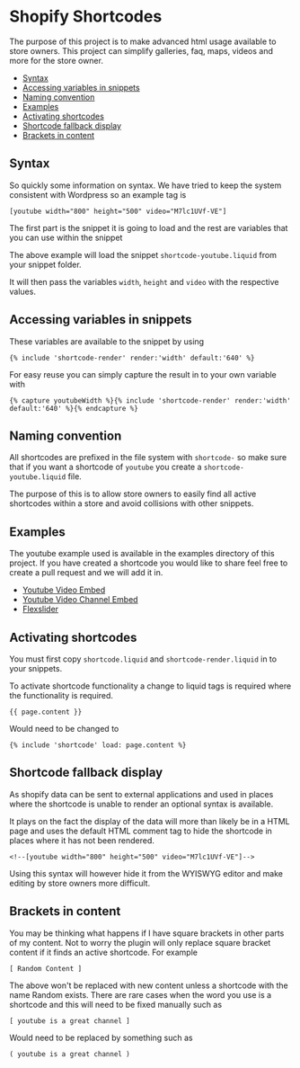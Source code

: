 Shopify Shortcodes
==================

The purpose of this project is to make advanced html usage available to store owners. This project can simplify galleries, faq, maps, videos and more for the store owner.

 - [Syntax](#syntax)
 - [Accessing variables in snippets](#accessing-variables-in-snippets)
 - [Naming convention](#naming-convention)
 - [Examples](#examples)
 - [Activating shortcodes](#activating-shortcodes)
 - [Shortcode fallback display](#shortcode-fallback-display)
 - [Brackets in content](#brackets-in-content)

## Syntax

So quickly some information on syntax. We have tried to keep the system consistent with Wordpress so an example tag is

    [youtube width="800" height="500" video="M7lc1UVf-VE"]
    
The first part is the snippet it is going to load and the rest are variables that you can use within the snippet

The above example will load the snippet `shortcode-youtube.liquid` from your snippet folder.

It will then pass the variables `width`, `height` and `video` with the respective values.

## Accessing variables in snippets

These variables are available to the snippet by using

    {% include 'shortcode-render' render:'width' default:'640' %}

For easy reuse you can simply capture the result in to your own variable with

    {% capture youtubeWidth %}{% include 'shortcode-render' render:'width' default:'640' %}{% endcapture %}

## Naming convention

All shortcodes are prefixed in the file system with `shortcode-` so make sure that if you want a shortcode of `youtube` you create a `shortcode-youtube.liquid` file.

The purpose of this is to allow store owners to easily find all active shortcodes within a store and avoid collisions with other snippets.

## Examples

The youtube example used is available in the examples directory of this project. If you have created a shortcode you would like to share feel free to create a pull request and we will add it in.

 - [Youtube Video Embed](examples/youtube)
 - [Youtube Video Channel Embed](examples/youtube-channel)
 - [Flexslider](examples/flexslider)

## Activating shortcodes

You must first copy `shortcode.liquid` and `shortcode-render.liquid` in to your snippets.
    
To activate shortcode functionality a change to liquid tags is required where the functionality is required.

    {{ page.content }}
    
Would need to be changed to 

    {% include 'shortcode' load: page.content %}

## Shortcode fallback display

As shopify data can be sent to external applications and used in places where the shortcode is unable to render an optional syntax is available.

It plays on the fact the display of the data will more than likely be in a HTML page and uses the default HTML comment tag to hide the shortcode in places where it has not been rendered.

    <!--[youtube width="800" height="500" video="M7lc1UVf-VE"]-->

Using this syntax will however hide it from the WYISWYG editor and make editing by store owners more difficult.

## Brackets in content

You may be thinking what happens if I have square brackets in other parts of my content. Not to worry the plugin will only replace square bracket content if it finds an active shortcode. For example

    [ Random Content ]

The above won't be replaced with new content unless a shortcode with the name Random exists. There are rare cases when the word you use is a shortcode and this will need to be fixed manually such as

    [ youtube is a great channel ]

Would need to be replaced by something such as

    ( youtube is a great channel )
